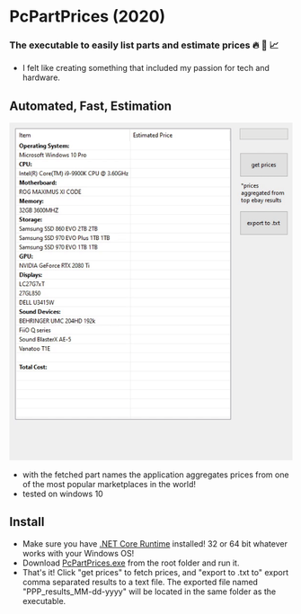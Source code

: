 # 																PcPartPrices (2020)

### The executable to easily list parts and estimate prices  🔥 🧻 📈



- I felt like creating something that included my passion for tech and hardware.

## Automated, Fast, Estimation

[![PcPartPrices Demo](ppp.gif)](https://academic-demo.netlify.com/post/writing-technical-content/)

- with the fetched part names the application aggregates prices from one of the most popular marketplaces in the world!
- tested on windows 10

## Install

* Make sure you have [.NET Core Runtime](https://dotnet.microsoft.com/download/dotnet-core/current/runtime) installed! 32 or 64 bit whatever works with your Windows OS!
* Download [PcPartPrices.exe](https://github.com/nkinlui/pcpartprices/blob/master/PcPartPrices.exe) from the root folder and run it.
* That's it! Click "get prices" to fetch prices, and "export to .txt to" export comma separated results to a text file. The exported file named "PPP_results_MM-dd-yyyy" will be located in the same folder as the executable.

